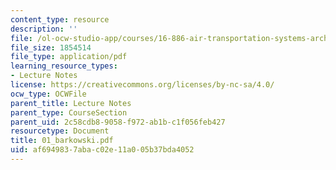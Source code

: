 ```yaml
---
content_type: resource
description: ''
file: /ol-ocw-studio-app/courses/16-886-air-transportation-systems-architecting-spring-2004/af6949837abac02e11a005b37bda4052_01_barkowski.pdf
file_size: 1854514
file_type: application/pdf
learning_resource_types:
- Lecture Notes
license: https://creativecommons.org/licenses/by-nc-sa/4.0/
ocw_type: OCWFile
parent_title: Lecture Notes
parent_type: CourseSection
parent_uid: 2c58cdb8-9058-f972-ab1b-c1f056feb427
resourcetype: Document
title: 01_barkowski.pdf
uid: af694983-7aba-c02e-11a0-05b37bda4052
---
```

